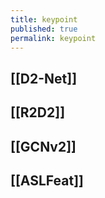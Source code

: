 ```yaml
---
title: keypoint
published: true
permalink: keypoint
---
```


## [[D2-Net]]
## [[R2D2]]
## [[GCNv2]]
## [[ASLFeat]]
##
